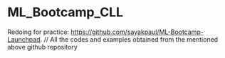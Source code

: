 # ML_Bootcamp_CLL

Redoing for practice: https://github.com/sayakpaul/ML-Bootcamp-Launchpad.
//
All the codes and examples obtained from the mentioned above github repository
